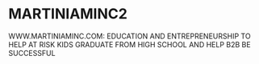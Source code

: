 # MARTINIAMINC2
WWW.MARTINIAMINC.COM: EDUCATION AND ENTREPRENEURSHIP TO HELP AT RISK KIDS GRADUATE FROM HIGH SCHOOL AND HELP B2B BE SUCCESSFUL
